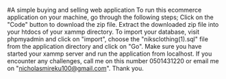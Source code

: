 #A simple buying and selling web application
To run this ecommerce application on your machine, go through the following steps;
Click on the "Code" button to download the zip file.
Extract the downloaded zip file into your htdocs of your xammp directory.
To import your database, visit phpmyadmin and click on "import", choose the "niksclothing(1).sql" file from the application directory and click on "Go".
Make sure you have started your xammp server and run the application from localhost.
If you encounter any challenges, call me on this number 0501431220 or email me on "nicholasmireku100@gmail.com".
Thank you.
